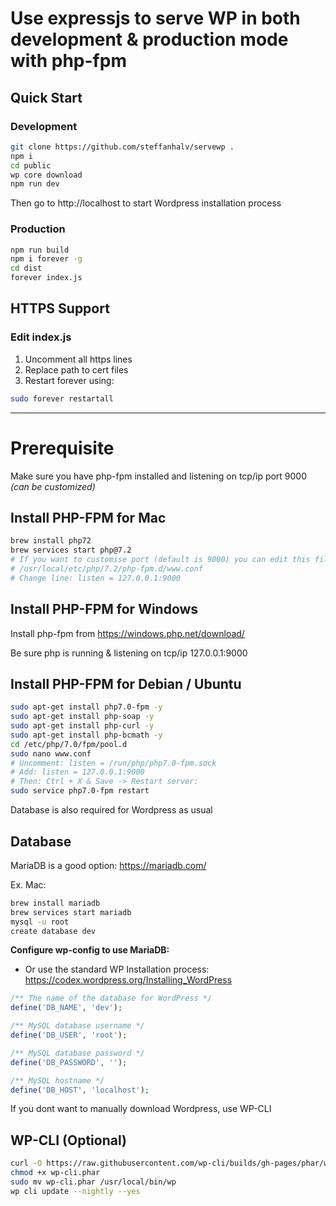 # Use expressjs to serve WP in both development & production mode with php-fpm

## Quick Start

### Development
```bash
git clone https://github.com/steffanhalv/servewp .
npm i
cd public
wp core download
npm run dev
```
Then go to http://localhost to start Wordpress installation process

### Production
```bash
npm run build
npm i forever -g
cd dist
forever index.js
```

## HTTPS Support
### Edit index.js

1. Uncomment all https lines
2. Replace path to cert files
3. Restart forever using:

```bash
sudo forever restartall
```

___

# Prerequisite

Make sure you have php-fpm installed and listening on tcp/ip port 9000 _(can be customized)_

## Install PHP-FPM for Mac
```bash
brew install php72
brew services start php@7.2
# If you want to customise port (default is 9000) you can edit this file:
# /usr/local/etc/php/7.2/php-fpm.d/www.conf
# Change line: listen = 127.0.0.1:9000
```

## Install PHP-FPM for Windows
Install php-fpm from https://windows.php.net/download/

Be sure php is running & listening on tcp/ip 127.0.0.1:9000

## Install PHP-FPM for Debian / Ubuntu
```bash
sudo apt-get install php7.0-fpm -y
sudo apt-get install php-soap -y
sudo apt-get install php-curl -y
sudo apt-get install php-bcmath -y
cd /etc/php/7.0/fpm/pool.d
sudo nano www.conf
# Uncomment: listen = /run/php/php7.0-fpm.sock
# Add: listen = 127.0.0.1:9000
# Then: Ctrl + X & Save -> Restart server:
sudo service php7.0-fpm restart
```

Database is also required for Wordpress as usual

## Database
MariaDB is a good option: https://mariadb.com/

Ex. Mac: 
```bash
brew install mariadb
brew services start mariadb
mysql -u root
create database dev
```

**Configure wp-config to use MariaDB:**
- Or use the standard WP Installation process: https://codex.wordpress.org/Installing_WordPress
```php
/** The name of the database for WordPress */
define('DB_NAME', 'dev');

/** MySQL database username */
define('DB_USER', 'root');

/** MySQL database password */
define('DB_PASSWORD', '');

/** MySQL hostname */
define('DB_HOST', 'localhost');
```

If you dont want to manually download Wordpress, use WP-CLI

## WP-CLI (Optional)
```bash
curl -O https://raw.githubusercontent.com/wp-cli/builds/gh-pages/phar/wp-cli.phar
chmod +x wp-cli.phar
sudo mv wp-cli.phar /usr/local/bin/wp
wp cli update --nightly --yes
```
